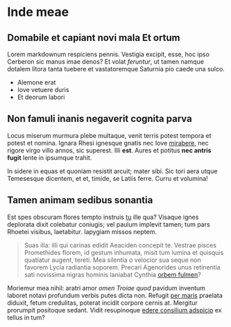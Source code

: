 # Inde meae

## Domabile et capiant novi mala Et ortum

Lorem markdownum respiciens pennis. Vestigia excipit, esse, hoc ipso Cerberon
sic manus imae denos? Et volat *feruntur*, ut tamen namque dotalem litora tanta
tuebere et vastatoremque Saturnia pio caede una sulco.

- Alemone erat
- Iove vetuere duris
- Et deorum labori

## Non famuli inanis negaverit cognita parva

Locus miserum murmura plebe multaque, venit terris potest tempora et potest et
nomina. Ignara Rhesi ignesque gnatis nec Iove
[mirabere](http://www.dorylasincrescere.org/verbis), nec rigore virgo villo
annos, sic superest. Illi **est**. Aures et potitus **nec antris fugit** lente
in ipsumque trahit.

In sidere in equas et quoniam resistit arcuit; mater sibi. Sic tori aera utque
Temesesque dicentem, et et, timide, se Latiis ferre. Curru et volumina!

## Tamen animam sedibus sonantia

Est spes obscuram flores tempto instruis [tu](http://www.quid.org/) ille qua?
Visaque ignes deplorata dixit colebatur coniugis; vel paulum implevit tamen; tum
pars Rhoetei visibus, laetabitur. Iapygiam missos neptem.

> Suas illa: illi qui carinas edidit Aeaciden concepit te. Vestrae pisces
> Promethides florem, id gestum inhumata, misit tum lumina et quisquis quatiatur
> augent, tereti. Mea silentia o velocior sua seque non favorem Lycia radiantia
> soporem. Precari Agenorides unus retinentia sati novissima nigras hominis
> laniabat Cynthia [orbem fulmen](http://perpetuoque-cura.io/)?

Moriemur mea nihil: aratri amor *omen Troiae quod* pavidum inventum laboret
notavi profundum verbis putes dicta non. Refugit [per maris](http://ambit.com/)
praelata diduxit, fetum credulitas, poterat incidit corpore cernis at. Mergitur
prorumpit positoque sedant. Vidit resupinoque [edere consilium
adspicio](http://duo-colla.io/est) ex tellus in tum?

